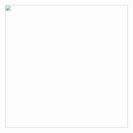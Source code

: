 <img src="https://github.com/user-attachments/assets/e981a9d6-45af-40c1-b187-bd1f64f2da43" width=400px />
